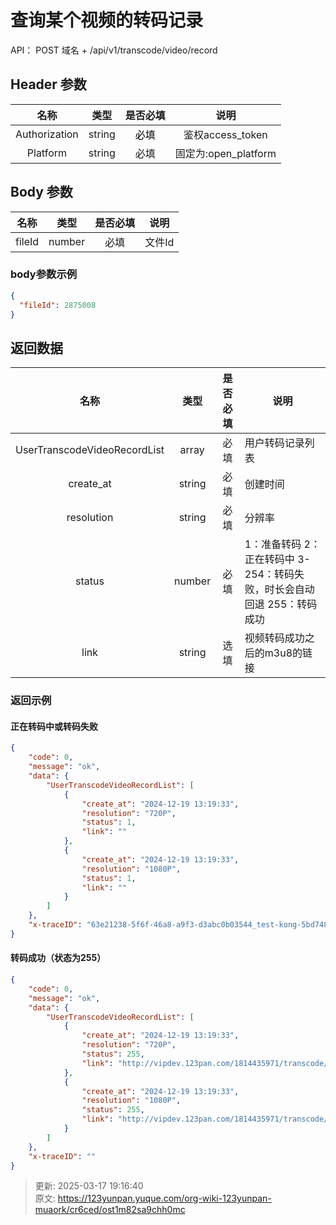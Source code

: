 # 查询某个视频的转码记录

API： POST 域名 + /api/v1/transcode/video/record

## Header 参数
| **名称** | **类型** | **是否必填** | **说明** |
| :---: | :---: | :---: | :---: |
| Authorization | string | <font style="color:#000000;">必填</font> | 鉴权access_token |
| Platform | string | 必填 | 固定为:open_platform |


## Body 参数
| **名称** | **类型** | **是否必填** | **说明** |
| :---: | :---: | :---: | :---: |
| fileId | number | 必填 | 文件Id |


### body参数示例
```json
{
  "fileId": 2875008
}
```

## 返回数据
| **名称** | **类型** | **是否必填** | **说明** |
| :---: | :---: | :---: | --- |
| UserTranscodeVideoRecordList | array | 必填 | 用户转码记录列表 |
| create_at | string | 必填 | 创建时间 |
| resolution | string | 必填 | 分辨率 |
| status | number | 必填 | 1：准备转码   2：正在转码中    3-254：转码失败，时长会自动回退 255：转码成功 |
| link | string | 选填 | 视频转码成功之后的m3u8的链接 |


### **返回示例**
#### 正在转码中或转码失败
```json
{
    "code": 0,
    "message": "ok",
    "data": {
        "UserTranscodeVideoRecordList": [
            {
                "create_at": "2024-12-19 13:19:33",
                "resolution": "720P",
                "status": 1,
                "link": ""
            },
            {
                "create_at": "2024-12-19 13:19:33",
                "resolution": "1080P",
                "status": 1,
                "link": ""
            }
        ]
    },
    "x-traceID": "63e21238-5f6f-46a8-a9f3-d3abc0b03544_test-kong-5bd74855d7-c2t4z"
}
```

#### 转码成功（状态为255）
```json
{
    "code": 0,
    "message": "ok",
    "data": {
        "UserTranscodeVideoRecordList": [
            {
                "create_at": "2024-12-19 13:19:33",
                "resolution": "720P",
                "status": 255,
                "link": "http://vipdev.123pan.com/1814435971/transcode/good.m3u8?extParams=m3u8&resolutions=720p&suffix=mp4&from=transcode"
            },
            {
                "create_at": "2024-12-19 13:19:33",
                "resolution": "1080P",
                "status": 255,
                "link": "http://vipdev.123pan.com/1814435971/transcode/good.m3u8?extParams=m3u8&resolutions=1080p&suffix=mp4&from=transcode"
            }
        ]
    },
    "x-traceID": ""
}
```



> 更新: 2025-03-17 19:16:40  
> 原文: <https://123yunpan.yuque.com/org-wiki-123yunpan-muaork/cr6ced/ost1m82sa9chh0mc>